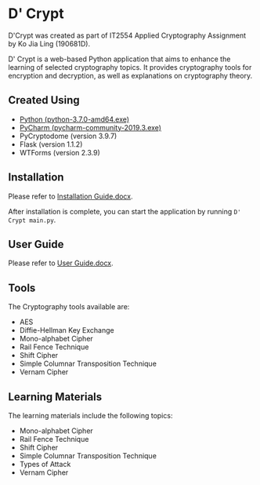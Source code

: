 # D' Crypt
D'Crypt was created as part of IT2554 Applied Cryptography Assignment by Ko Jia Ling (190681D).

D' Crypt is a web-based Python application that aims to enhance the learning of selected cryptography topics. It provides cryptography tools for encryption and decryption, as well as explanations on cryptography theory.

## Created Using
-	[Python (python-3.7.0-amd64.exe)](https://www.python.org/downloads/release/python-370/)
-	[PyCharm (pycharm-community-2019.3.exe)](https://www.jetbrains.com/pycharm/download/other.html)
-	PyCryptodome (version 3.9.7)
-	Flask (version 1.1.2)
- WTForms (version 2.3.9)

## Installation
Please refer to [Installation Guide.docx](https://github.com/Kobot7/D-Crypt/blob/master/Installation%20Guide.docx).

After installation is complete, you can start the application by running `D' Crypt main.py`.

## User Guide
Please refer to [User Guide.docx](https://github.com/Kobot7/D-Crypt/blob/master/User%20Guide.docx).

## Tools
The Cryptography tools available are:
- AES
- Diffie-Hellman Key Exchange
- Mono-alphabet Cipher
- Rail Fence Technique
- Shift Cipher
- Simple Columnar Transposition Technique
- Vernam Cipher

## Learning Materials
The learning materials include the following topics:
- Mono-alphabet Cipher
- Rail Fence Technique
- Shift Cipher
- Simple Columnar Transposition Technique
- Types of Attack
- Vernam Cipher
